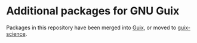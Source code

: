Additional packages for GNU Guix
================================

Packages in this repository have been merged into
[Guix](http://git.savannah.gnu.org/cgit/guix.git), or moved to
[guix-science](https://github.com/guix-science/guix-science).

